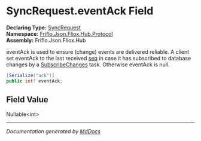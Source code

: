 ﻿<!--  
  <auto-generated>   
    The contents of this file were generated by a tool.  
    Changes to this file may be list if the file is regenerated  
  </auto-generated>   
-->

# SyncRequest.eventAck Field

**Declaring Type:** [SyncRequest](../index.md)  
**Namespace:** [Friflo.Json.Fliox.Hub.Protocol](../../index.md)  
**Assembly:** Friflo.Json.Fliox.Hub

eventAck is used to ensure (change) events are delivered reliable.             A client set eventAck to the last received [seq](../../EventMessage/fields/seq.md) in case             it has subscribed to database changes by a [SubscribeChanges](../../Tasks/SubscribeChanges/index.md) task.             Otherwise eventAck is null.

```csharp
[Serialize("ack")]
public int? eventAck;
```

## Field Value

Nullable\<int\>

___

*Documentation generated by [MdDocs](https://github.com/ap0llo/mddocs)*
